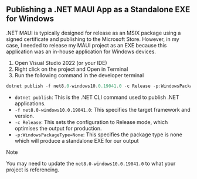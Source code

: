 ## Publishing a .NET MAUI App as a Standalone EXE for Windows

.NET MAUI is typically designed for release as an MSIX package using a signed certificate and publishing to the Microsoft Store. However, in my case, I needed to release my MAUI project as an EXE because this application was an in-house application for Windows devices.


1. Open Visual Studio 2022 (or your IDE)
2. Right click on the project and Open in Terminal
3. Run the following command in the developer terminal

```powershell
dotnet publish -f net8.0-windows10.0.19041.0 -c Release -p:WindowsPackageType=None
```


* `dotnet publish`: This is the .NET CLI command used to publish .NET applications.
* `-f net8.0-windows10.0.19041.0`: This specifies the target framework and version. 
* `-c Release`: This sets the configuration to Release mode, which optimises the output for production.
* `-p:WindowsPackageType=None`: This specifies the package type is none which will produce a standalone EXE for our output

> [!NOTE]
> You may need to update the `net8.0-windows10.0.19041.0` to what your project is referencing.
